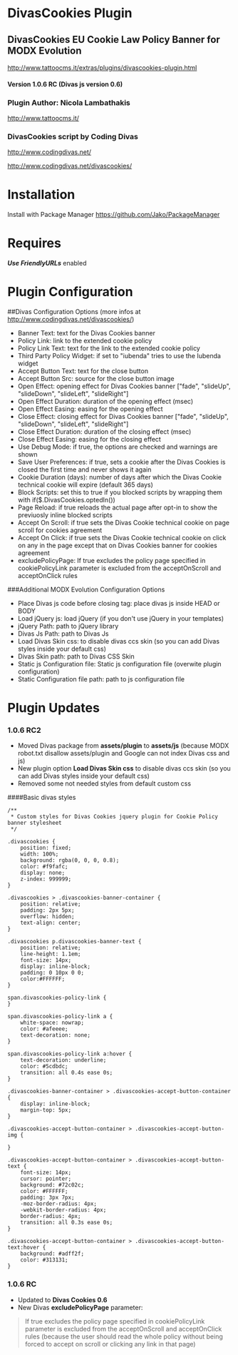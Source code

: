 # DivasCookies Plugin
## DivasCookies EU Cookie Law Policy Banner for MODX Evolution

http://www.tattoocms.it/extras/plugins/divascookies-plugin.html

#### Version 1.0.6 RC (Divas js version 0.6)

### Plugin Author: Nicola Lambathakis

http://www.tattoocms.it/

### DivasCookies script by Coding Divas

http://www.codingdivas.net/

http://www.codingdivas.net/divascookies/

# Installation

Install with Package Manager https://github.com/Jako/PackageManager

# Requires

***Use FriendlyURLs*** enabled 

# Plugin Configuration

##Divas Configuration Options (more infos at http://www.codingdivas.net/divascookies/)

* Banner Text: text for the Divas Cookies banner
* Policy Link: link to the extended cookie policy
* Policy Link Text: text for the link to the extended cookie policy
* Third Party Policy Widget: if set to "iubenda" tries to use the Iubenda widget
* Accept Button Text: text for the close button
* Accept Button Src: source for the close button image
* Open Effect: opening effect for Divas Cookies banner ["fade", "slideUp", "slideDown", "slideLeft", "slideRight"]
* Open Effect Duration: duration of the opening effect (msec)
* Open Effect Easing: easing for the opening effect
* Close Effect: closing effect for Divas Cookies banner ["fade", "slideUp", "slideDown", "slideLeft", "slideRight"]
* Close Effect Duration: duration of the closing effect (msec)
* Close Effect Easing: easing for the closing effect
* Use Debug Mode: if true, the options are checked and warnings are shown
* Save User Preferences: if true, sets a cookie after the Divas Cookies is closed the first time and never shows it again
* Cookie Duration (days): number of days after which the Divas Cookie technical cookie will expire (default 365 days)
* Block Scripts: set this to true if you blocked scripts by wrapping them with if($.DivasCookies.optedIn())
* Page Reload: if true reloads the actual page after opt-in to show the previuosly inline blocked scripts
* Accept On Scroll: if true sets the Divas Cookie technical cookie on page scroll for cookies agreement
* Accept On Click: if true sets the Divas Cookie technical cookie on click on any  in the page except that on Divas Cookies banner for cookies agreement
* excludePolicyPage: If true excludes the policy page specified in cookiePolicyLink parameter is excluded from the acceptOnScroll and acceptOnClick rules

###Additional MODX Evolution Configuration Options

* Place Divas js code before closing tag: place divas js inside HEAD or BODY
* Load jQuery js: load jQuery (if you don't use jQuery in your templates)
* jQuery Path: path to jQuery library
* Divas Js Path: path to Divas Js 
* Load Divas Skin css: to disable divas ccs skin (so you can add Divas styles inside your default css) 
* Divas Skin path: path to Divas CSS Skin
* Static js Configuration file: Static js configuration file (overwite plugin configuration)
* Static Configuration file path: path to js configuration file

# Plugin Updates

### 1.0.6 RC2
* Moved Divas package from **assets/plugin** to **assets/js** (because MODX robot.txt disallow assets/plugin and Google can not index Divas css and js)
* New plugin option **Load Divas Skin css** to disable divas ccs skin (so you can add Divas styles inside your default css)
* Removed some not needed styles from default custom css 

####Basic divas styles
```
/**
 * Custom styles for Divas Cookies jquery plugin for Cookie Policy banner stylesheet
 */

.divascookies {
	position: fixed;
	width: 100%;
	background: rgba(0, 0, 0, 0.8);
	color: #f9fafc;
	display: none;
	z-index: 999999;
}

.divascookies > .divascookies-banner-container {
	position: relative;
	padding: 2px 5px;
	overflow: hidden;
	text-align: center;
}

.divascookies p.divascookies-banner-text {
	position: relative;
	line-height: 1.1em;
	font-size: 14px;
	display: inline-block;
	padding: 0 10px 0 0;
	color:#FFFFFF;
}

span.divascookies-policy-link {
} 

span.divascookies-policy-link a {
	white-space: nowrap;	
	color: #afeeee;
	text-decoration: none;
}

span.divascookies-policy-link a:hover {
	text-decoration: underline;
	color: #5cdbdc;
    transition: all 0.4s ease 0s;
}

.divascookies-banner-container > .divascookies-accept-button-container {
	display: inline-block;
	margin-top: 5px;
}

.divascookies-accept-button-container > .divascookies-accept-button-img {
	
}

.divascookies-accept-button-container > .divascookies-accept-button-text {
	font-size: 14px;
	cursor: pointer;
	background: #72c02c;
	color: #FFFFFF;
	padding: 3px 7px;
	-moz-border-radius: 4px;
	-webkit-border-radius: 4px;
	border-radius: 4px;	
    transition: all 0.3s ease 0s;
}

.divascookies-accept-button-container > .divascookies-accept-button-text:hover {
	background: #adff2f;
	color: #313131;
}
```

### 1.0.6 RC
* Updated to **Divas Cookies 0.6**
* New Divas **excludePolicyPage** parameter:

> If true excludes the policy page specified in cookiePolicyLink parameter is excluded from the acceptOnScroll and acceptOnClick rules (because the user should read the whole policy without being forced to accept on scroll or clicking any link in that page)



